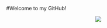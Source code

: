 #Welcome to my GitHub!

<div align="center">
<center><img src="https://github-readme-stats.vercel.app/api?username=Swino4ka&show_icons=true&theme=radical"></img></center>
</div>
